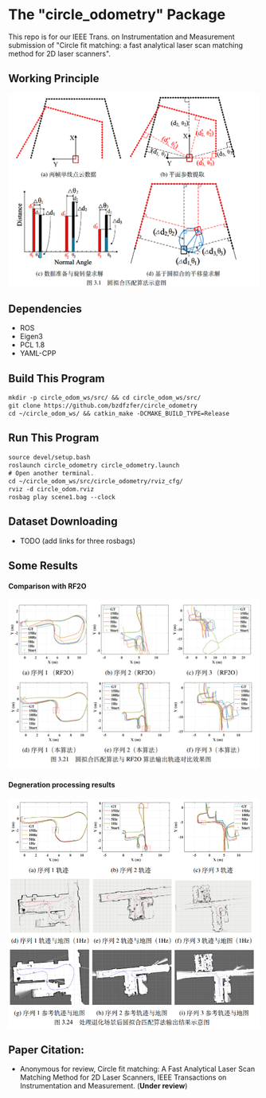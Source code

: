 ﻿

# The "circle_odometry" Package

This repo is for our IEEE Trans. on Instrumentation and Measurement submission of "Circle fit matching: a fast analytical laser scan matching method for 2D laser scanners".

## Working Principle

![](pics/Working_principle.png)



## Dependencies

* ROS
* Eigen3
* PCL 1.8
* YAML-CPP

## Build This Program

```
mkdir -p circle_odom_ws/src/ && cd circle_odom_ws/src/
git clone https://github.com/bzdfzfer/circle_odometry
cd ~/circle_odom_ws/ && catkin_make -DCMAKE_BUILD_TYPE=Release
```

## Run This Program

```
source devel/setup.bash
roslaunch circle_odometry circle_odometry.launch 
# Open another terminal.
cd ~/circle_odom_ws/src/circle_odometry/rviz_cfg/
rviz -d circle_odom.rviz
rosbag play scene1.bag --clock 
```



## Dataset Downloading

* TODO (add  links for three rosbags)

  

## Some Results

#### Comparison with RF2O

![](pics/Trajectories_comparison.png)

#### Degneration processing results

![](pics/Degeneration_processing.png)

## Paper Citation:

* Anonymous for review, Circle fit matching:  A Fast Analytical Laser Scan
  Matching Method for 2D Laser Scanners, IEEE Transactions on Instrumentation and Measurement. (**Under review**)


